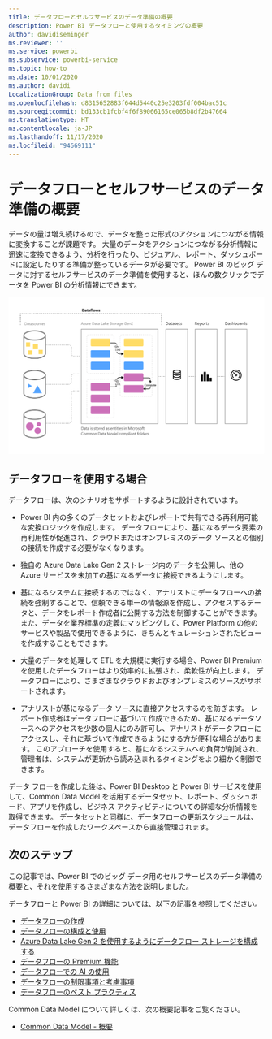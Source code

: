 ```yaml
---
title: データフローとセルフサービスのデータ準備の概要
description: Power BI データフローと使用するタイミングの概要
author: davidiseminger
ms.reviewer: ''
ms.service: powerbi
ms.subservice: powerbi-service
ms.topic: how-to
ms.date: 10/01/2020
ms.author: davidi
LocalizationGroup: Data from files
ms.openlocfilehash: d8315652883f644d5440c25e3203fdf004bac51c
ms.sourcegitcommit: bd133cb1fcbf4f6f89066165ce065b8df2b47664
ms.translationtype: HT
ms.contentlocale: ja-JP
ms.lasthandoff: 11/17/2020
ms.locfileid: "94669111"
---
```

# <a name="introduction-to-dataflows-and-self-service-data-prep"></a>データフローとセルフサービスのデータ準備の概要

データの量は増え続けるので、データを整った形式のアクションにつながる情報に変換することが課題です。 大量のデータをアクションにつながる分析情報に迅速に変換できるよう、分析を行ったり、ビジュアル、レポート、ダッシュボードに設定したりする準備が整っているデータが必要です。 Power BI のビッグ データに対するセルフサービスのデータ準備を使用すると、ほんの数クリックでデータを Power BI の分析情報にできます。

![データのフロー](media/dataflows-introduction-self-service-flow.png)

## <a name="when-to-use-dataflows"></a>データフローを使用する場合

データフローは、次のシナリオをサポートするように設計されています。

* Power BI 内の多くのデータセットおよびレポートで共有できる再利用可能な変換ロジックを作成します。 データフローにより、基になるデータ要素の再利用性が促進され、クラウドまたはオンプレミスのデータ ソースとの個別の接続を作成する必要がなくなります。

* 独自の Azure Data Lake Gen 2 ストレージ内のデータを公開し、他の Azure サービスを未加工の基になるデータに接続できるようにします。

* 基になるシステムに接続するのではなく、アナリストにデータフローへの接続を強制することで、信頼できる単一の情報源を作成し、アクセスするデータと、データをレポート作成者に公開する方法を制御することができます。 また、データを業界標準の定義にマッピングして、Power Platform の他のサービスや製品で使用できるように、きちんとキュレーションされたビューを作成することもできます。

* 大量のデータを処理して ETL を大規模に実行する場合、Power BI Premium を使用したデータフローはより効率的に拡張され、柔軟性が向上します。 データフローにより、さまざまなクラウドおよびオンプレミスのソースがサポートされます。 

* アナリストが基になるデータ ソースに直接アクセスするのを防ぎます。 レポート作成者はデータフローに基づいて作成できるため、基になるデータソースへのアクセスを少数の個人にのみ許可し、アナリストがデータフローにアクセスし、それに基づいて作成できるようにする方が便利な場合があります。 このアプローチを使用すると、基になるシステムへの負荷が削減され、管理者は、システムが更新から読み込まれるタイミングをより細かく制御できます。

データ フローを作成した後は、Power BI Desktop と Power BI サービスを使用して、Common Data Model を活用するデータセット、レポート、ダッシュボード、アプリを作成し、ビジネス アクティビティについての詳細な分析情報を取得できます。 データセットと同様に、データフローの更新スケジュールは、データフローを作成したワークスペースから直接管理されます。

## <a name="next-steps"></a>次のステップ
この記事では、Power BI でのビッグ データ用のセルフサービスのデータ準備の概要と、それを使用するさまざまな方法を説明しました。 

データフローと Power BI の詳細については、以下の記事を参照してください。

* [データフローの作成](dataflows-create.md)
* [データフローの構成と使用](dataflows-configure-consume.md)
* [Azure Data Lake Gen 2 を使用するようにデータフロー ストレージを構成する](dataflows-azure-data-lake-storage-integration.md)
* [データフローの Premium 機能](dataflows-premium-features.md)
* [データフローでの AI の使用](dataflows-machine-learning-integration.md)
* [データフローの制限事項と考慮事項](dataflows-features-limitations.md)
* [データフローのベスト プラクティス](dataflows-best-practices.md)


Common Data Model について詳しくは、次の概要記事をご覧ください。
* [Common Data Model - 概要](/powerapps/common-data-model/overview)